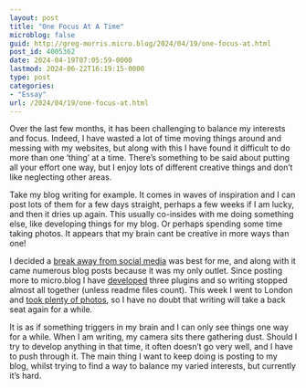 ```yaml
---
layout: post
title: "One Focus At A Time"
microblog: false
guid: http://greg-morris.micro.blog/2024/04/19/one-focus-at.html
post_id: 4005362
date: 2024-04-19T07:05:59-0000
lastmod: 2024-06-22T16:19:15-0000
type: post
categories:
- "Essay"
url: /2024/04/19/one-focus-at.html
---
```

Over the last few months, it has been challenging to balance my interests and focus. Indeed, I have wasted a lot of time moving things around and messing with my websites, but along with this I have found it difficult to do more than one ‘thing’ at a time. There’s something to be said about putting all your effort one way, but I enjoy lots of different creative things and don’t like neglecting other areas.

Take my blog writing for example. It comes in waves of inspiration and I can post lots of them for a few days straight, perhaps a few weeks if I am lucky, and then it dries up again. This usually co-insides with me doing something else, like developing things for my blog. Or perhaps spending some time taking photos. It appears that my brain cant be creative in more ways than one!

I decided a [break away from social media](https://gregmorris.co.uk/2024/04/09/phone-boredom.html) was best for me, and along with it came numerous blog posts because it was my only outlet. Since posting more to micro.blog I have [developed](https://gregmorris.co.uk/2024/04/17/statuslog-microblog-plugin.html) three plugins and so writing stopped almost all together (unless readme files count). This week I went to London and [took plenty of photos](https://gregmorris.co.uk/2024/04/18/two-of-my.html), so I have no doubt that writing will take a back seat again for a while.

It is as if something triggers in my brain and I can only see things one way for a while. When I am writing, my camera sits there gathering dust. Should I try to develop anything in that time, it often doesn’t go very well, and I have to push through it. The main thing I want to keep doing is posting to my blog, whilst trying to find a way to balance my varied interests, but currently it’s hard.


